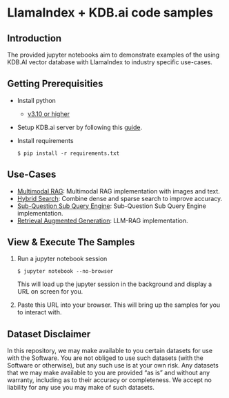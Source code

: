 # LlamaIndex + KDB.ai code samples

## Introduction
The provided jupyter notebooks aim to demonstrate examples of the using KDB.AI vector database with LlamaIndex to industry specific use-cases.

## Getting Prerequisities

* Install python
    * [v3.10 or higher](https://www.python.org/downloads/)

* Setup KDB.ai server by following this [guide](https://code.kx.com/kdbai/gettingStarted/kdb-ai-server-setup.html).

* Install requirements
    ```
    $ pip install -r requirements.txt
    ```


## Use-Cases

* [Multimodal RAG](https://github.com/saipjkai/llamaindex_kdbai/tree/main/multimodal_rag): Multimodal RAG implementation with images and text.
* [Hybrid Search](https://github.com/saipjkai/llamaindex_kdbai/tree/main/hybrid_search): Combine dense and sparse search to improve accuracy.
* [Sub-Question Sub Query Engine](https://github.com/saipjkai/llamaindex_kdbai/tree/main/subquestion_subquery_engine): Sub-Question Sub Query Engine implementation.
* [Retrieval Augmented Generation](https://github.com/saipjkai/llamaindex_kdbai/tree/main/retrieval_augmented_generation): LLM-RAG implementation.

## View & Execute The Samples

1. Run a jupyter notebook session

    ````
    $ jupyter notebook --no-browser
    ````
    This will load up the jupyter session in the background and display a URL on screen for you.

2. Paste this URL into your browser. This will bring up the samples for you to interact with.


## Dataset Disclaimer

In this repository, we may make available to you certain datasets for use with the Software. You are not obliged to use such datasets (with the Software or otherwise), but any such use is at your own risk. Any datasets that we may make available to you are provided “as is” and without any warranty, including as to their accuracy or completeness. We accept no liability for any use you may make of such datasets.

